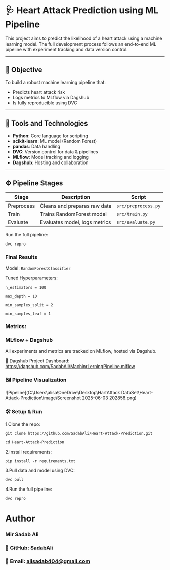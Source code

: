 # 🩺 Heart Attack Prediction using ML Pipeline

This project aims to predict the likelihood of a heart attack using a machine learning model. The full development process follows an end-to-end ML pipeline with experiment tracking and data version control.

---

## 🚀 Objective

To build a robust machine learning pipeline that:
- Predicts heart attack risk
- Logs metrics to MLflow via Dagshub
- Is fully reproducible using DVC

---

## 🧰 Tools and Technologies

- **Python**: Core language for scripting
- **scikit-learn**: ML model (Random Forest)
- **pandas**: Data handling
- **DVC**: Version control for data & pipelines
- **MLflow**: Model tracking and logging
- **Dagshub**: Hosting and collaboration

---

## ⚙️ Pipeline Stages

| Stage       | Description                         | Script             |
|-------------|-------------------------------------|--------------------|
| Preprocess  | Cleans and prepares raw data        | `src/preprocess.py`|
| Train       | Trains RandomForest model           | `src/train.py`     |
| Evaluate    | Evaluates model, logs metrics       | `src/evaluate.py`  |



Run the full pipeline:

```bash
dvc repro
```
### Final Results

Model: ```RandomForestClassifier```

Tuned Hyperparameters:

```n_estimators = 100```

```max_depth = 10```

```min_samples_split = 2```

```min_samples_leaf = 1```

### Metrics:


### MLflow + Dagshub
All experiments and metrics are tracked on MLflow, hosted via Dagshub.

🔗 Dagshub Project Dashboard:
https://dagshub.com/SadabAli/MachinrLerningPipeline.mlflow


### 🖼️ Pipeline Visualization

![Pipeline](C:\Users\alisa\OneDrive\Desktop\HartAttack DataSet\Heart-Attack-Prediction\image\Screenshot 2025-06-03 202858.png)

### 🛠️ Setup & Run
1.Clone the repo:

```git clone https://github.com/SadabAli/Heart-Attack-Prediction.git```

```cd Heart-Attack-Prediction```

2.Install requirements:

```pip install -r requirements.txt```

3.Pull data and model using DVC:

```dvc pull```

4.Run the full pipeline:

```dvc repro```

# Author
### Mir Sadab Ali
### 🔗 GitHub: SadabAli
### 📧 Email: alisadab404@gmail.com
